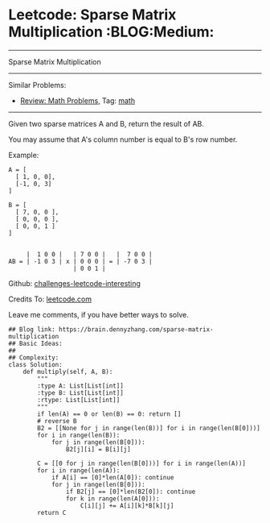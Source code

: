 # Leetcode: Sparse Matrix Multiplication     :BLOG:Medium:


---

Sparse Matrix Multiplication  

---

Similar Problems:  
-   [Review: Math Problems,](https://brain.dennyzhang.com/review-math) Tag: [math](https://brain.dennyzhang.com/tag/math)

---

Given two sparse matrices A and B, return the result of AB.  

You may assume that A's column number is equal to B's row number.  

Example:  

    A = [
      [ 1, 0, 0],
      [-1, 0, 3]
    ]
    
    B = [
      [ 7, 0, 0 ],
      [ 0, 0, 0 ],
      [ 0, 0, 1 ]
    ]
    
    
         |  1 0 0 |   | 7 0 0 |   |  7 0 0 |
    AB = | -1 0 3 | x | 0 0 0 | = | -7 0 3 |
                      | 0 0 1 |

Github: [challenges-leetcode-interesting](https://github.com/DennyZhang/challenges-leetcode-interesting/tree/master/sparse-matrix-multiplication)  

Credits To: [leetcode.com](https://leetcode.com/problems/sparse-matrix-multiplication/description/)  

Leave me comments, if you have better ways to solve.  

    ## Blog link: https://brain.dennyzhang.com/sparse-matrix-multiplication
    ## Basic Ideas:
    ##
    ## Complexity:
    class Solution:
        def multiply(self, A, B):
            """
            :type A: List[List[int]]
            :type B: List[List[int]]
            :rtype: List[List[int]]
            """
            if len(A) == 0 or len(B) == 0: return []
            # reverse B
            B2 = [[None for j in range(len(B))] for i in range(len(B[0]))]
            for i in range(len(B)):
                for j in range(len(B[0])):
                    B2[j][i] = B[i][j]
    
            C = [[0 for j in range(len(B[0]))] for i in range(len(A))]
            for i in range(len(A)):
                if A[i] == [0]*len(A[0]): continue
                for j in range(len(B[0])):
                    if B2[j] == [0]*len(B2[0]): continue
                    for k in range(len(A[0])):
                        C[i][j] += A[i][k]*B[k][j]
            return C
